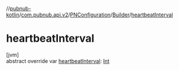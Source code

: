 //[pubnub-kotlin](../../../../index.md)/[com.pubnub.api.v2](../../index.md)/[PNConfiguration](../index.md)/[Builder](index.md)/[heartbeatInterval](heartbeat-interval.md)

# heartbeatInterval

[jvm]\
abstract override var [heartbeatInterval](heartbeat-interval.md): [Int](https://kotlinlang.org/api/latest/jvm/stdlib/kotlin/-int/index.html)
